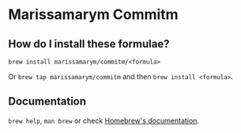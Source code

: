 # Marissamarym Commitm

## How do I install these formulae?

`brew install marissamarym/commitm/<formula>`

Or `brew tap marissamarym/commitm` and then `brew install <formula>`.

## Documentation

`brew help`, `man brew` or check [Homebrew's documentation](https://docs.brew.sh).
